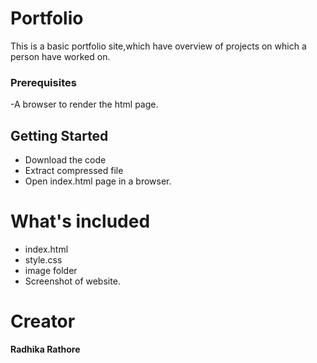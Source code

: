 # Portfolio

This is a basic portfolio site,which have overview of projects on which a person have worked on.

### Prerequisites

   -A browser to render the html page.

## Getting Started

  - Download the code
  - Extract compressed file 
  - Open index.html page in a browser.
 

# What's included


  - index.html
  - style.css
  - image folder
  - Screenshot of website.
  
  
# Creator

**Radhika Rathore**



